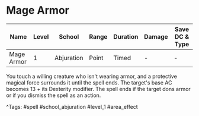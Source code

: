 # Mage Armor

| Name | Level | School | Range | Duration | Damage | Save DC & Type |
|------|-------|--------|-------|----------|--------|----------------|
| Mage Armor | 1 | Abjuration | Point | Timed | - | - |

You touch a willing creature who isn't wearing armor, and a protective magical force surrounds it until the spell ends. The target's base AC becomes 13 + its Dexterity modifier. The spell ends if the target dons armor or if you dismiss the spell as an action.

^Tags: #spell #school_abjuration #level_1 #area_effect